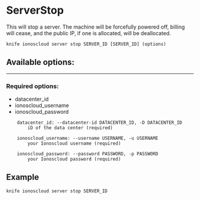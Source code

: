 # ServerStop

This will stop a server. The machine will be forcefully powered off, billing will cease, and the public IP, if one is allocated, will be deallocated.

    knife ionoscloud server stop SERVER_ID [SERVER_ID] (options)


## Available options:
---

### Required options:
* datacenter_id
* ionoscloud_username
* ionoscloud_password

```
    datacenter_id: --datacenter-id DATACENTER_ID, -D DATACENTER_ID
        iD of the data center (required)

    ionoscloud_username: --username USERNAME, -u USERNAME
        your Ionoscloud username (required)

    ionoscloud_password: --password PASSWORD, -p PASSWORD
        your Ionoscloud password (required)

```
## Example

```text
knife ionoscloud server stop SERVER_ID 
```
